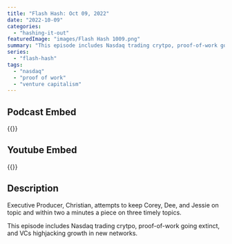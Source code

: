 ```yaml
---
title: "Flash Hash: Oct 09, 2022"
date: "2022-10-09"
categories: 
  - "hashing-it-out"
featuredImage: "images/Flash Hash 1009.png"
summary: "This episode includes Nasdaq trading crytpo, proof-of-work going extinct, and VCs highjacking growth in new networks."
series:
  - "flash-hash"
tags: 
  - "nasdaq"
  - "proof of work"
  - "venture capitalism"
---
```



## Podcast Embed
{{<podcast-embed url="https://hashingitout.sounder.fm/episode/flash-hash-100922">}}

## Youtube Embed
{{<youtube url="https://www.youtube.com/watch?v=GX27Tq8e3lE">}}

## Description
Executive Producer, Christian, attempts to keep Corey, Dee, and Jessie on topic and within two a minutes a piece on three timely topics.

This episode includes Nasdaq trading crytpo, proof-of-work going extinct, and VCs highjacking growth in new networks.